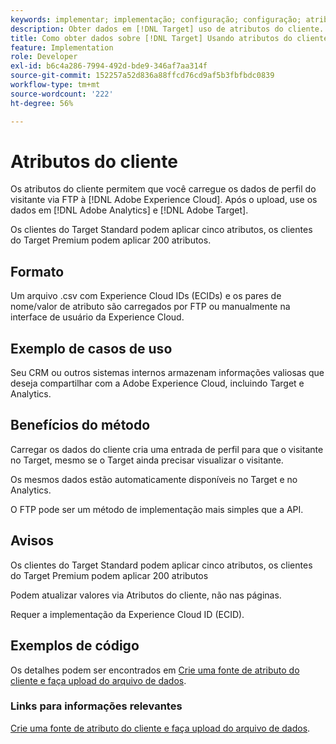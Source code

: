 ```yaml
---
keywords: implementar; implementação; configuração; configuração; atributos do cliente
description: Obter dados em [!DNL Target] uso de atributos do cliente.
title: Como obter dados sobre [!DNL Target] Usando atributos do cliente?
feature: Implementation
role: Developer
exl-id: b6c4a286-7994-492d-bde9-346af7aa314f
source-git-commit: 152257a52d836a88ffcd76cd9af5b3fbfbdc0839
workflow-type: tm+mt
source-wordcount: '222'
ht-degree: 56%

---
```


# Atributos do cliente

Os atributos do cliente permitem que você carregue os dados de perfil do visitante via FTP à [!DNL Adobe Experience Cloud]. Após o upload, use os dados em [!DNL Adobe Analytics] e [!DNL Adobe Target].

Os clientes do Target Standard podem aplicar cinco atributos, os clientes do Target Premium podem aplicar 200 atributos.

## Formato

Um arquivo .csv com Experience Cloud IDs (ECIDs) e os pares de nome/valor de atributo são carregados por FTP ou manualmente na interface de usuário da Experience Cloud.

## Exemplo de casos de uso

Seu CRM ou outros sistemas internos armazenam informações valiosas que deseja compartilhar com a Adobe Experience Cloud, incluindo Target e Analytics.

## Benefícios do método

Carregar os dados do cliente cria uma entrada de perfil para que o visitante no Target, mesmo se o Target ainda precisar visualizar o visitante.

Os mesmos dados estão automaticamente disponíveis no Target e no Analytics.

O FTP pode ser um método de implementação mais simples que a API.

## Avisos

Os clientes do Target Standard podem aplicar cinco atributos, os clientes do Target Premium podem aplicar 200 atributos

Podem atualizar valores via Atributos do cliente, não nas páginas.

Requer a implementação da Experience Cloud ID (ECID).

## Exemplos de código

Os detalhes podem ser encontrados em [Crie uma fonte de atributo do cliente e faça upload do arquivo de dados](https://experienceleague.adobe.com/docs/core-services/interface/customer-attributes/t-crs-usecase.html).

### Links para informações relevantes

[Crie uma fonte de atributo do cliente e faça upload do arquivo de dados](https://experienceleague.adobe.com/docs/core-services/interface/customer-attributes/t-crs-usecase.html).
